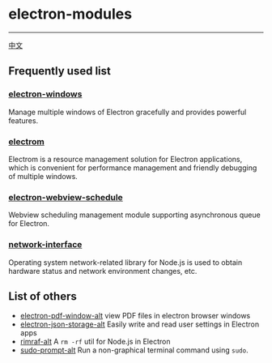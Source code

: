 # electron-modules

---

[中文](README.md)

## Frequently used list

### [electron-windows](https://github.com/electron-modules/electron-windows)

Manage multiple windows of Electron gracefully and provides powerful features.

### [electrom](https://github.com/electron-modules/electrom)

Electrom is a resource management solution for Electron applications, which is convenient for performance management and friendly debugging of multiple windows.

### [electron-webview-schedule](https://github.com/electron-modules/electron-webview-schedule)

Webview scheduling management module supporting asynchronous queue for Electron.

### [network-interface](https://github.com/electron-modules/network-interface)

Operating system network-related library for Node.js is used to obtain hardware status and network environment changes, etc.

## List of others

- [electron-pdf-window-alt](https://github.com/electron-modules/electron-pdf-window-alt) view PDF files in electron browser windows
- [electron-json-storage-alt](https://github.com/electron-modules/electron-json-storage-alt) Easily write and read user settings in Electron apps
- [rimraf-alt](https://github.com/electron-modules/rimraf-alt) A `rm -rf` util for Node.js in Electron
- [sudo-prompt-alt](https://github.com/electron-modules/sudo-prompt-alt) Run a non-graphical terminal command using `sudo`.